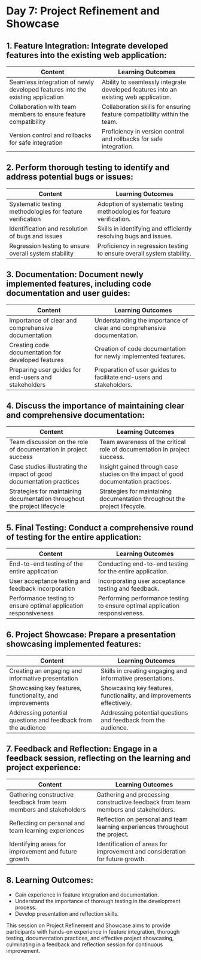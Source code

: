 # Day 7: Project Refinement and Showcase

## 1. Feature Integration: Integrate developed features into the existing web application:

| Content                               | Learning Outcomes                                      |
|---------------------------------------|--------------------------------------------------------|
| Seamless integration of newly developed features into the existing application | Ability to seamlessly integrate developed features into an existing web application.|
| Collaboration with team members to ensure feature compatibility | Collaboration skills for ensuring feature compatibility within the team.|
| Version control and rollbacks for safe integration | Proficiency in version control and rollbacks for safe integration.|

## 2. Perform thorough testing to identify and address potential bugs or issues:

| Content                               | Learning Outcomes                                      |
|---------------------------------------|--------------------------------------------------------|
| Systematic testing methodologies for feature verification | Adoption of systematic testing methodologies for feature verification.|
| Identification and resolution of bugs and issues | Skills in identifying and efficiently resolving bugs and issues.|
| Regression testing to ensure overall system stability | Proficiency in regression testing to ensure overall system stability.|

## 3. Documentation: Document newly implemented features, including code documentation and user guides:

| Content                               | Learning Outcomes                                      |
|---------------------------------------|--------------------------------------------------------|
| Importance of clear and comprehensive documentation | Understanding the importance of clear and comprehensive documentation.|
| Creating code documentation for developed features | Creation of code documentation for newly implemented features.|
| Preparing user guides for end-users and stakeholders | Preparation of user guides to facilitate end-users and stakeholders.|

## 4. Discuss the importance of maintaining clear and comprehensive documentation:

| Content                               | Learning Outcomes                                      |
|---------------------------------------|--------------------------------------------------------|
| Team discussion on the role of documentation in project success | Team awareness of the critical role of documentation in project success.|
| Case studies illustrating the impact of good documentation practices | Insight gained through case studies on the impact of good documentation practices.|
| Strategies for maintaining documentation throughout the project lifecycle | Strategies for maintaining documentation throughout the project lifecycle.|

## 5. Final Testing: Conduct a comprehensive round of testing for the entire application:

| Content                               | Learning Outcomes                                      |
|---------------------------------------|--------------------------------------------------------|
| End-to-end testing of the entire application | Conducting end-to-end testing for the entire application.|
| User acceptance testing and feedback incorporation | Incorporating user acceptance testing and feedback.|
| Performance testing to ensure optimal application responsiveness | Performing performance testing to ensure optimal application responsiveness.|

## 6. Project Showcase: Prepare a presentation showcasing implemented features:

| Content                               | Learning Outcomes                                      |
|---------------------------------------|--------------------------------------------------------|
| Creating an engaging and informative presentation | Skills in creating engaging and informative presentations.|
| Showcasing key features, functionality, and improvements | Showcasing key features, functionality, and improvements effectively.|
| Addressing potential questions and feedback from the audience | Addressing potential questions and feedback from the audience.|

## 7. Feedback and Reflection: Engage in a feedback session, reflecting on the learning and project experience:

| Content                               | Learning Outcomes                                      |
|---------------------------------------|--------------------------------------------------------|
| Gathering constructive feedback from team members and stakeholders | Gathering and processing constructive feedback from team members and stakeholders.|
| Reflecting on personal and team learning experiences | Reflection on personal and team learning experiences throughout the project.|
| Identifying areas for improvement and future growth | Identification of areas for improvement and consideration for future growth.|

## 8. Learning Outcomes:

- Gain experience in feature integration and documentation.
- Understand the importance of thorough testing in the development process.
- Develop presentation and reflection skills.

This session on Project Refinement and Showcase aims to provide participants with hands-on experience in feature integration, thorough testing, documentation practices, and effective project showcasing, culminating in a feedback and reflection session for continuous improvement.
